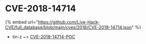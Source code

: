 # CVE-2018-14714
{% embed url="https://github.com/Live-Hack-CVE/full_database/blob/main/cves/2018/CVE-2018-14714.json" %}

* tin-z ~> [CVE-2018-14714-POC](https://www.alice-snow.ru/2018/database/cve-2018-14714/cve-2018-14714-poc-tin-z)